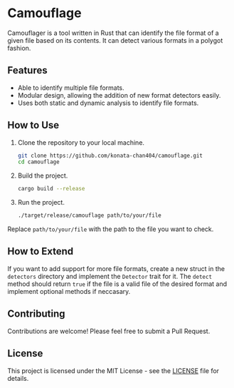# Camouflage

Camouflager is a tool written in Rust that can identify the file format of a given file based on its contents. It can detect various formats in a polygot fashion.

## Features

- Able to identify multiple file formats.
- Modular design, allowing the addition of new format detectors easily.
- Uses both static and dynamic analysis to identify file formats.

## How to Use

1. Clone the repository to your local machine.

    ```bash
    git clone https://github.com/konata-chan404/camouflage.git
    cd camouflage
    ```

2. Build the project.

    ```bash
    cargo build --release
    ```

3. Run the project.

    ```bash
    ./target/release/camouflage path/to/your/file
    ```

Replace `path/to/your/file` with the path to the file you want to check.

## How to Extend

If you want to add support for more file formats, create a new struct in the `detectors` directory and implement the `Detector` trait for it. The `detect` method should return `true` if the file is a valid file of the desired format and implement optional methods if neccasary.

## Contributing

Contributions are welcome! Please feel free to submit a Pull Request.

## License

This project is licensed under the MIT License - see the [LICENSE](LICENSE) file for details.
